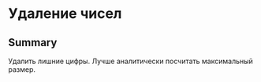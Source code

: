 # Удаление чисел

## Summary

Удалить лишние цифры. Лучше аналитически посчитать максимальный размер.